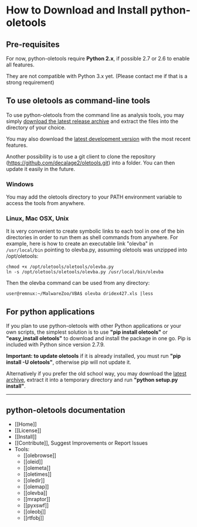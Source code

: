 How to Download and Install python-oletools
===========================================

Pre-requisites
--------------

For now, python-oletools require **Python 2.x**, if possible 2.7 or 2.6 to enable all features. 

They are not compatible with Python 3.x yet. (Please contact me if that is a strong requirement)


To use oletools as command-line tools
-------------------------------------

To use python-oletools from the command line as analysis tools, you may simply 
[download the latest release archive](https://github.com/decalage2/oletools/releases)
and extract the files into the directory of your choice.

You may also download the [latest development version](https://github.com/decalage2/oletools/archive/master.zip) with the most recent features.

Another possibility is to use a git client to clone the repository (https://github.com/decalage2/oletools.git) into a folder.
You can then update it easily in the future.

### Windows

You may add the oletools directory to your PATH environment variable to access the tools from anywhere.

### Linux, Mac OSX, Unix

It is very convenient to create symbolic links to each tool in one of the bin directories in order to run them as shell 
commands from anywhere. For example, here is how to create an executable link "olevba" in `/usr/local/bin` pointing to
olevba.py, assuming oletools was unzipped into /opt/oletools:

```text
chmod +x /opt/oletools/oletools/olevba.py
ln -s /opt/oletools/oletools/olevba.py /usr/local/bin/olevba
```
Then the olevba command can be used from any directory:

```text
user@remnux:~/MalwareZoo/VBA$ olevba dridex427.xls |less
```

For python applications
-----------------------

If you plan to use python-oletools with other Python applications or your own scripts, the simplest solution is to use 
**"pip install oletools"** or **"easy_install oletools"** to download and install the package in one go. Pip is included
with Python since version 2.7.9.

**Important: to update oletools** if it is already installed, you must run **"pip install -U oletools"**, otherwise pip
will not update it.

Alternatively if you prefer the old school way, you may download the 
[latest archive](https://github.com/decalage2/oletools/releases), extract it into
a temporary directory and run **"python setup.py install"**.

--------------------------------------------------------------------------

python-oletools documentation
-----------------------------

- [[Home]]
- [[License]]
- [[Install]]
- [[Contribute]], Suggest Improvements or Report Issues
- Tools:
	- [[olebrowse]]
	- [[oleid]]
	- [[olemeta]]
	- [[oletimes]]
	- [[oledir]]
	- [[olemap]]
	- [[olevba]]
	- [[mraptor]]
	- [[pyxswf]]
	- [[oleobj]]
	- [[rtfobj]]
